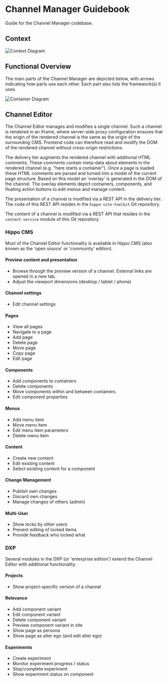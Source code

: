 <!--
  Copyright 2018 Hippo B.V. (http://www.onehippo.com)

  Licensed under the Apache License, Version 2.0 (the "License");
  you may not use this file except in compliance with the License.
  You may obtain a copy of the License at

   http://www.apache.org/licenses/LICENSE-2.0

  Unless required by applicable law or agreed to in writing, software
  distributed under the License is distributed on an "AS IS" BASIS,
  WITHOUT WARRANTIES OR CONDITIONS OF ANY KIND, either express or implied.
  See the License for the specific language governing permissions and
  limitations under the License.
-->

# Channel Manager Guidebook

Guide for the Channel Manager codebase.

## Context

![Context Diagram](../plantuml/context-diagram.svg)

## Functional Overview

The main parts of the Channel Manager are depicted below, with arrows indicating how parts use each other.
Each part also lists the framework(s) it uses.

![Container Diagram](../plantuml/container-diagram.svg)

## Channel Editor

The Channel Editor manages and modifies a single channel. Such a channel is rendered in an iframe, where 
server-side proxy configuration ensures that the origin of the rendered channel is the same as the 
origin of the surrounding CMS. Frontend code can therefore read and modify the DOM of the 
rendered channel without cross-origin restrictions.    

The delivery tier augments the rendered channel with additional HTML comments. These comments 
contain meta-data about elements in the rendered channel (e.g. "here starts a container"). 
Once a page is loaded these HTML comments are parsed and turned into a model of the current 
page structure. Based on this model an 'overlay' is generated in the DOM of the channel. 
The overlay elements depict containers, components, and floating action buttons to edit menus 
and manage content.

The presentation of a channel is modified via a REST API in the delivery tier. The code of this 
REST API resides in the `hippo-site-toolkit` Git repository.

The content of a channel is modified via a REST API that resides in the `content-service` module 
of this Git repository.

### Hippo CMS

Most of the Channel Editor functionality is available in Hippo CMS (also known as the 'open source' 
or 'community' edition).

#### Preview content and presentation 

- Browse through the preview version of a channel. External links are opened in a new tab.
- Adjust the viewport dimensions (desktop / tablet / phone) 

#### Channel settings

- Edit channel settings

#### Pages

- View all pages
- Navigate to a page
- Add page
- Delete page
- Move page
- Copy page
- Edit page 

#### Components

- Add components to containers
- Delete components
- Move components within and between containers
- Edit component properties

#### Menus

- Add menu item
- Move menu item
- Edit menu item parameters
- Delete menu item

#### Content

- Create new content
- Edit existing content
- Select existing content for a component

#### Change Management

- Publish own changes
- Discard own changes
- Manage changes of others (admin)
 
#### Multi-User

- Show locks by other users
- Prevent editing of locked items
- Provide feedback who locked what

### DXP

Several modules in the DXP (or 'enterprise edition') extend the Channel Editor with 
additional functionality.

#### Projects

- Show project-specific version of a channel

#### Relevance

- Add component variant
- Edit component variant
- Delete component variant
- Preview component variant in site
- Show page as persona
- Show page as alter ego (and edit alter ego)

#### Experiments

- Create experiment
- Monitor experiment progress / status
- Stop/complete experiment
- Show experiment status on component
